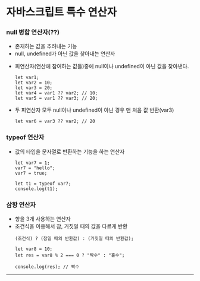 # 자바스크립트 특수 연산자
### null 병합 연산자(??)
<ul>
  <li>존재하는 값을 추려내는 기능</li>
  <li>null, undefined가 아닌 값을 찾아내는 연산자</li>
</ul>


- 피연산자(연산에 참여하는 값들)중에 null이나 undefined이 아닌 값을 찾아낸다.
  ```
  let var1;
  let var2 = 10;
  let var3 = 20;
  let var4 = var1 ?? var2; // 10;
  let var5 = var1 ?? var3; // 20;
  ```

- 두 피연산자 모두 null이나 undefined이 아닌 경우 맨 처음 값 반환(var3)
  ```
  let var6 = var3 ?? var2; // 20
  ```

### typeof 연산자
- 값의 타입을 문자열로 반환하는 기능을 하는 연산자
  ```
  let var7 = 1;
  var7 = "hello";
  var7 = true;
  
  let t1 = typeof var7;
  console.log(t1);
  ```

### 삼항 연산자
- 항을 3개 사용하는 연산자
- 조건식을 이용해서 참, 거짓일 때의 값을 다르게 반환
  ```
  (조건식) ? (참일 때의 반환값) : (거짓일 때의 반환값);
  ```
  ```
  let var8 = 10;
  let res = var8 % 2 === 0 ? "짝수" : "홀수";
  
  console.log(res); // 짝수
  ```
---
